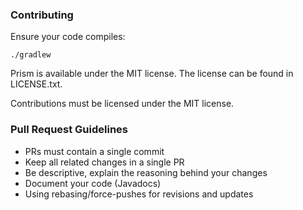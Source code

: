 ### Contributing

Ensure your code compiles:

    ./gradlew
	
Prism is available under the MIT license. The license can be found in LICENSE.txt.

Contributions must be licensed under the MIT license.

### Pull Request Guidelines

* PRs must contain a single commit
* Keep all related changes in a single PR
* Be descriptive, explain the reasoning behind your changes
* Document your code (Javadocs)
* Using rebasing/force-pushes for revisions and updates